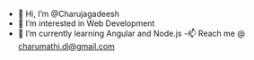 - 👋 Hi, I’m @Charujagadeesh
- 👀 I’m interested in Web Development
- 🌱 I’m currently learning Angular and Node.js
-📫 Reach me @ charumathi.dj@gmail.com

<!---
Charujagadeesh/Charujagadeesh is a ✨ special ✨ repository because its `README.md` (this file) appears on your GitHub profile.
You can click the Preview link to take a look at your changes.
--->

